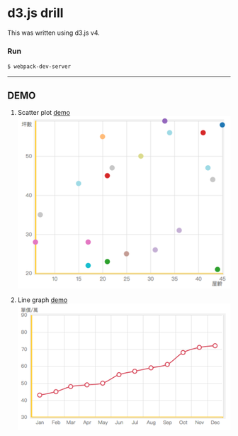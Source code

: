 # d3.js drill

This was written using d3.js v4.

### Run

```bash
$ webpack-dev-server
```
---
## DEMO

1.  Scatter plot [demo](https://javaok1987.github.io/d3-drill/scatterplot.html)    
![Alt text](/img/scatterplot.png "scatter plot")



2.  Line graph [demo](https://javaok1987.github.io/d3-drill/linechart.html)    
![Alt text](/img/linechart.png "line graph")
